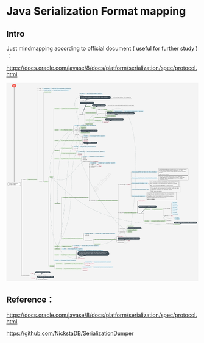 # Java Serialization Format mapping

## Intro

Just mindmapping according to official document ( useful for further study ) ：

https://docs.oracle.com/javase/8/docs/platform/serialization/spec/protocol.html

<img src="java_serialization_format.png" alt="java_serialization_format" style="zoom:67%;" />



## Reference：

https://docs.oracle.com/javase/8/docs/platform/serialization/spec/protocol.html

https://github.com/NickstaDB/SerializationDumper
